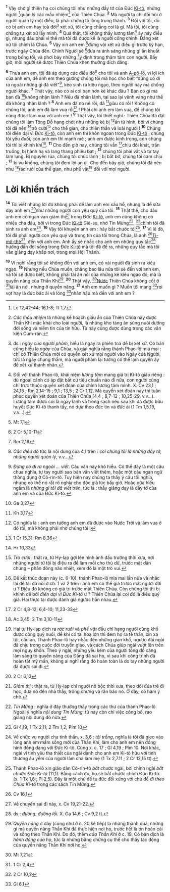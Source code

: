 <sup><b>1</b></sup> Vậy chớ gì thiên hạ coi chúng tôi như những đầy tớ của Đức [Ki-tô](), những người [^1@-b7ce86f2-93a5-4de4-922e-bfb8c369a2a6]quản lý các mầu nhiệm[^1-b7ce86f2-93a5-4de4-922e-bfb8c369a2a6] của Thiên Chúa. <sup><b>2</b></sup> Mà người ta chỉ đòi hỏi ở người quản lý một điều, là phải chứng tỏ lòng trung thành. <sup><b>3</b></sup> Đối với tôi, dù có bị anh em hay toà đời[^2-b7ce86f2-93a5-4de4-922e-bfb8c369a2a6] xét xử, tôi cũng chẳng coi là gì. Mà tôi, tôi cũng chẳng tự xét xử lấy mình. <sup><b>4</b></sup> Quả thật, tôi không thấy lương tâm[^3-b7ce86f2-93a5-4de4-922e-bfb8c369a2a6] áy náy điều gì, nhưng đâu phải vì thế mà tôi đã được kể là người công chính. Đấng xét xử tôi chính là Chúa. <sup><b>5</b></sup> Vậy xin anh em [^2@-b7ce86f2-93a5-4de4-922e-bfb8c369a2a6]đừng vội xét xử điều gì trước kỳ hạn, trước ngày Chúa đến. Chính Người sẽ [^3@-b7ce86f2-93a5-4de4-922e-bfb8c369a2a6]đưa ra ánh sáng những gì ẩn khuất trong bóng tối, và phơi bày những [^4@-b7ce86f2-93a5-4de4-922e-bfb8c369a2a6]ý định trong thâm tâm con người. Bấy giờ, mỗi người sẽ được Thiên Chúa khen thưởng đích đáng.

<sup><b>6</b></sup> Thưa anh em, tôi đã áp dụng các điều đó[^4-b7ce86f2-93a5-4de4-922e-bfb8c369a2a6] cho tôi và anh [A-pô-lô](), vì lợi ích của anh em, để anh em theo gương chúng tôi mà học cho biết “đừng có đi ra ngoài những gì đã viết”[^5-b7ce86f2-93a5-4de4-922e-bfb8c369a2a6], kẻo sinh ra kiêu ngạo, theo người này mà chống người khác. <sup><b>7</b></sup> Thật vậy, nào có ai coi bạn hơn kẻ khác đâu ? Bạn có gì mà bạn đã [^5@-b7ce86f2-93a5-4de4-922e-bfb8c369a2a6]không nhận lãnh ? Nếu đã nhận lãnh, tại sao lại vênh vang như thể đã không nhận lãnh ? <sup><b>8</b></sup> Anh em đã no nê rồi, đã [^6@-b7ce86f2-93a5-4de4-922e-bfb8c369a2a6]giàu có rồi ! Không có chúng tôi, anh em đã làm vua rồi[^6-b7ce86f2-93a5-4de4-922e-bfb8c369a2a6] ! Phải chi anh em làm vua, để chúng tôi cũng được làm vua với anh em ! <sup><b>9</b></sup> Thật vậy, tôi thiết nghĩ : Thiên Chúa đã đặt chúng tôi làm Tông Đồ hạng chót như những kẻ bị [^7@-b7ce86f2-93a5-4de4-922e-bfb8c369a2a6]án tử hình, bởi vì chúng tôi đã nên [^8@-b7ce86f2-93a5-4de4-922e-bfb8c369a2a6]trò cười[^7-b7ce86f2-93a5-4de4-922e-bfb8c369a2a6] cho thế gian, cho thiên thần và loài người ! <sup><b>10</b></sup> Chúng tôi điên dại vì Đức [Ki-tô](), còn anh em thì khôn ngoan trong Đức [Ki-tô]() ; chúng tôi yếu đuối, còn anh em thì mạnh mẽ ; anh em được kính trọng, còn chúng tôi thì bị khinh khi[^8-b7ce86f2-93a5-4de4-922e-bfb8c369a2a6]. <sup><b>11</b></sup> Cho đến giờ này, chúng tôi vẫn [^9@-b7ce86f2-93a5-4de4-922e-bfb8c369a2a6]chịu đói khát, trần truồng, bị hành hạ và lang thang phiêu bạt ; <sup><b>12</b></sup> chúng tôi phải vất vả tự tay làm lụng. Bị nguyền rủa, chúng tôi chúc lành ; bị bắt bớ, chúng tôi cam chịu ; <sup><b>13</b></sup> bị vu khống, chúng tôi đem lời an ủi. Cho đến bây giờ, chúng tôi đã nên như [^10@-b7ce86f2-93a5-4de4-922e-bfb8c369a2a6]rác rưởi của thế gian, như phế vật[^9-b7ce86f2-93a5-4de4-922e-bfb8c369a2a6] đối với mọi người.

# Lời khiển trách
<sup><b>14</b></sup> Tôi viết những lời đó không phải để làm anh em xấu hổ, nhưng là để sửa dạy anh em [^11@-b7ce86f2-93a5-4de4-922e-bfb8c369a2a6]như những người con yêu quý của tôi. <sup><b>15</b></sup> Thật thế, cho dầu anh em có ngàn vạn giám thị[^10-b7ce86f2-93a5-4de4-922e-bfb8c369a2a6] trong Đức [Ki-tô](), anh em cũng không có nhiều cha đâu, bởi vì trong Đức [Ki-tô]() Giê-su, nhờ Tin Mừng[^11-b7ce86f2-93a5-4de4-922e-bfb8c369a2a6], [^12@-b7ce86f2-93a5-4de4-922e-bfb8c369a2a6]chính tôi đã sinh ra anh em[^12-b7ce86f2-93a5-4de4-922e-bfb8c369a2a6]. <sup><b>16</b></sup> Vậy tôi khuyên anh em : hãy bắt chước tôi[^13-b7ce86f2-93a5-4de4-922e-bfb8c369a2a6]. <sup><b>17</b></sup> Vì lẽ đó, tôi đã phái người con yêu quý và trung tín của tôi trong Chúa, là anh [^13@-b7ce86f2-93a5-4de4-922e-bfb8c369a2a6][Ti-mô-thê]()[^14-b7ce86f2-93a5-4de4-922e-bfb8c369a2a6], đến với anh em. Anh ấy sẽ nhắc cho anh em những quy tắc[^15-b7ce86f2-93a5-4de4-922e-bfb8c369a2a6] hướng dẫn đời sống trong Đức [Ki-tô]() mà tôi đã đề ra, những quy tắc mà tôi vẫn giảng dạy khắp nơi, trong mọi Hội Thánh.

<sup><b>18</b></sup> Vì nghĩ rằng tôi sẽ không đến với anh em, có vài người đã sinh ra kiêu ngạo. <sup><b>19</b></sup> Nhưng nếu Chúa muốn, chẳng bao lâu nữa tôi sẽ đến với anh em, và tôi sẽ được biết, không phải tài ăn nói của những kẻ kiêu ngạo đó, mà là quyền năng của Thần Khí[^16-b7ce86f2-93a5-4de4-922e-bfb8c369a2a6]. <sup><b>20</b></sup> Thật vậy, [^14@-b7ce86f2-93a5-4de4-922e-bfb8c369a2a6][Nước]() Thiên Chúa không cốt ở [^15@-b7ce86f2-93a5-4de4-922e-bfb8c369a2a6]tài ăn nói, nhưng ở quyền năng. <sup><b>21</b></sup> Anh em muốn gì ? Muốn tôi mang [^16@-b7ce86f2-93a5-4de4-922e-bfb8c369a2a6]roi vọt hay là đức bác ái và lòng [^17@-b7ce86f2-93a5-4de4-922e-bfb8c369a2a6]nhân hậu mà đến với anh em ?

[^1-b7ce86f2-93a5-4de4-922e-bfb8c369a2a6]: *Các mầu nhiệm* là những kế hoạch giấu ẩn của Thiên Chúa nay được Thần Khí mặc khải cho loài người, là những kho tàng ân sủng nuôi dưỡng đời sống và niềm tin của tín hữu. Từ này cũng được dùng trong các văn kiện Cum-ran.
[^2-b7ce86f2-93a5-4de4-922e-bfb8c369a2a6]: ds : *ngày của người phàm*, hiểu là ngày ra phiên toà để bị xét xử. Có bản cũng hiểu là *ngày* của Chúa, và giải nghĩa rằng thánh Phao-lô mỉa mai : chỉ có Thiên Chúa mới có quyền xét xử mọi người vào Ngày của Người, tức là ngày chung thẩm, mà người phàm lại tưởng có thể lạm quyền ấy để xét xử thánh nhân.
[^3-b7ce86f2-93a5-4de4-922e-bfb8c369a2a6]: Đối với thánh Phao-lô, khái niệm *lương tâm* mang giá trị Ki-tô giáo riêng : dù ngoại cảnh có áp đặt bất cứ tiêu chuẩn nào đi nữa, con người cũng chỉ trực thuộc quyền xét đoán của chính lương tâm mình. X. Cv 23,1 ; 24,16 ; Rm 2,14-15 ; 9,1 ; 13,5 ; 2 Cr 1,12. Mà quyền xét đoán này thì tuân phục quyền xét đoán của Thiên Chúa (4,4 ; 8,7-12 ; 10,25-29, v.v...). Lương tâm được coi là ngay lành và trong sạch nếu sau khi đã được bửu huyết Đức Ki-tô thanh tẩy, nó dựa theo đức tin và đức ái (1 Tm 1,5.19, v.v...).
[^4-b7ce86f2-93a5-4de4-922e-bfb8c369a2a6]: *Các điều đó* tức là nội dung của 4,1 trên : *coi chúng tôi là những đầy tớ, những người quản lý*, v.v...
[^5-b7ce86f2-93a5-4de4-922e-bfb8c369a2a6]: *Đừng có đi ra ngoài ... viết*. Câu văn này khó hiểu. Có thể đây là một câu chua nghĩa, tự tay người sao bản văn viết thêm, hoặc một câu ngạn ngữ thông dụng ở Cô-rin-tô. Tuy hiện nay chúng ta thấy ý câu tối nghĩa, nhưng có thể nó rất rõ nghĩa cho độc giả lúc bấy giờ. Hoặc nữa hiểu ngầm là *những gì tôi đã viết trên*, tức là : thầy giảng dạy là đầy tớ của anh em và của Đức Ki-tô.
[^6-b7ce86f2-93a5-4de4-922e-bfb8c369a2a6]: Có nghĩa là : anh em tưởng anh em đã được vào Nước Trời và làm vua ở đó rồi, mà không phải nhờ chúng tôi !
[^7-b7ce86f2-93a5-4de4-922e-bfb8c369a2a6]: *Trò cười* : thật ra, từ Hy-lạp gợi lên hình ảnh đấu trường thời xưa, nơi những người tử tội bị điệu ra để làm mồi cho thú dữ, trước mặt dân chúng – phần đông náo nhiệt, xem đó là một trò vui.
[^8-b7ce86f2-93a5-4de4-922e-bfb8c369a2a6]: Để kết thúc đoạn này (c. 6-10), thánh Phao-lô mỉa mai lần nữa và nhắc lại đề tài đã nói ở ch. 1 và 2 trên : anh em có thế giá trước mặt người đời ư ? Điều đó không có giá trị trước mặt Thiên Chúa. Còn chúng tôi thì bị khinh dể bởi *điên dại vì Đức Ki-tô* ư ? Thiên Chúa lại coi đó là điều quý giá. Hai thực tại được đánh giá ngược hẳn nhau.
[^9-b7ce86f2-93a5-4de4-922e-bfb8c369a2a6]: Hai từ Hy-lạp dịch ra *rác rưởi* và *phế vật* đều chỉ hạng người cùng khổ được công quỹ nuôi, để khi có tai hoạ lớn thì đem họ ra tế thần, xin xá tội, cầu an. Thánh Phao-lô hay nhắc đến những gian khổ, ngược đãi ngài đã chịu trong cuộc đời truyền giáo, và cách Chúa giúp ngài vượt lên trên mọi nguy khốn. Theo ý ngài, những yếu kém của người tông đồ càng làm sáng tỏ quyền năng của Đấng đã sai họ, vì sau khi công trình đã hoàn tất mỹ mãn, không ai nghĩ rằng đó hoàn toàn là do tay những người đã được sai đi.
[^10-b7ce86f2-93a5-4de4-922e-bfb8c369a2a6]: *Giám thị* : thật ra, từ Hy-lạp chỉ người nô bộc thời xưa, theo dõi đứa trẻ đi học, đưa nó đến nhà thầy, trông chừng và răn bảo nó. Ở đây, có hàm ý chê.
[^11-b7ce86f2-93a5-4de4-922e-bfb8c369a2a6]: *Tin Mừng* : nghĩa ở đây thường thấy trong các thư của thánh Phao-lô. Ngoài ý nghĩa *nội dung Tin Mừng*, từ này còn chỉ việc công bố, rao giảng nội dung đó nữa.
[^12-b7ce86f2-93a5-4de4-922e-bfb8c369a2a6]: Về chức vụ người cha tinh thần, x. 3,6 : *tôi trồng*, nghĩa là tôi đã gieo vào lòng anh em mầm sống mới của Thần Khí, làm cho anh em nên đồng hình đồng dạng với Đức Ki-tô. Cũng x. c. 17 ; Gl 4,19 ; Plm 10. Nơi khác, ngài ví tình yêu tha thiết của ngài dành cho anh em Ki-tô hữu với tình thương âu yếm của người làm cha làm mẹ (1 Tx 2,7.11 ; 2 Cr 12,15 tt).
[^13-b7ce86f2-93a5-4de4-922e-bfb8c369a2a6]: Thánh Phao-lô xin giáo dân Cô-rin-tô *bắt chước* ngài, bởi chính ngài *bắt chước Đức Ki-tô* (11,1). Bằng cách đó, họ sẽ bắt chước chính Đức Ki-tô (x. 1 Tx 1,6 ; Pl 2,5). Đây là một chủ đề tu đức đối xứng với chủ đề *đi theo Chúa Ki-tô* trong các sách Tin Mừng.
[^14-b7ce86f2-93a5-4de4-922e-bfb8c369a2a6]: Về chuyến sai đi này, x. Cv 19,21-22.
[^15-b7ce86f2-93a5-4de4-922e-bfb8c369a2a6]: ds : *đường*, *đường lối*. X. Ga 14,6 ; Cv 9,2 tt.
[^16-b7ce86f2-93a5-4de4-922e-bfb8c369a2a6]: *Quyền năng* ở đây (cũng như ở c. 20 kế tiếp) là những thành quả, những gì mà quyền năng Thần Khí đã thực hiện nơi họ, trước hết là ơn hoán cải và sống theo Thần Khí. Do đó, thêm *của Thần Khí* ở c. 19. Có bản dịch là *hành động của họ*, tức là những bằng chứng cụ thể cho thấy tác động của quyền năng Thần Khí nơi họ.
[^1@-b7ce86f2-93a5-4de4-922e-bfb8c369a2a6]: Lc 12,42-44; 16,1-8; Tt 1,7
[^2@-b7ce86f2-93a5-4de4-922e-bfb8c369a2a6]: Mt 7,1
[^3@-b7ce86f2-93a5-4de4-922e-bfb8c369a2a6]: 2 Cr 5,10-11
[^4@-b7ce86f2-93a5-4de4-922e-bfb8c369a2a6]: Rm 2,16
[^5@-b7ce86f2-93a5-4de4-922e-bfb8c369a2a6]: Ga 3,27
[^6@-b7ce86f2-93a5-4de4-922e-bfb8c369a2a6]: Kh 3,17
[^7@-b7ce86f2-93a5-4de4-922e-bfb8c369a2a6]: 1 Cr 15,31; Rm 8,36
[^8@-b7ce86f2-93a5-4de4-922e-bfb8c369a2a6]: Hr 10,33
[^9@-b7ce86f2-93a5-4de4-922e-bfb8c369a2a6]: 2 Cr 4,8-12; 6,4-10; 11,23-33
[^10@-b7ce86f2-93a5-4de4-922e-bfb8c369a2a6]: Ac 3,45; 2 Tm 3,10-11
[^11@-b7ce86f2-93a5-4de4-922e-bfb8c369a2a6]: 2 Cr 6,13
[^12@-b7ce86f2-93a5-4de4-922e-bfb8c369a2a6]: Gl 4,19; 1 Tx 2,11; 2 Tm 1,2; Plm 10
[^13@-b7ce86f2-93a5-4de4-922e-bfb8c369a2a6]: Cv 16,1
[^14@-b7ce86f2-93a5-4de4-922e-bfb8c369a2a6]: Mt 7,21
[^15@-b7ce86f2-93a5-4de4-922e-bfb8c369a2a6]: 1 Cr 2,4
[^16@-b7ce86f2-93a5-4de4-922e-bfb8c369a2a6]: 2 Cr 10,2
[^17@-b7ce86f2-93a5-4de4-922e-bfb8c369a2a6]: Gl 6,1